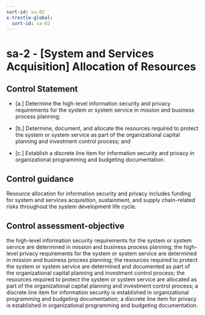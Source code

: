 ```yaml
---
sort-id: sa-02
x-trestle-global:
  sort-id: sa-02
---
```


# sa-2 - \[System and Services Acquisition\] Allocation of Resources

## Control Statement

- \[a.\] Determine the high-level information security and privacy requirements for the system or system service in mission and business process planning;

- \[b.\] Determine, document, and allocate the resources required to protect the system or system service as part of the organizational capital planning and investment control process; and

- \[c.\] Establish a discrete line item for information security and privacy in organizational programming and budgeting documentation.

## Control guidance

Resource allocation for information security and privacy includes funding for system and services acquisition, sustainment, and supply chain-related risks throughout the system development life cycle.

## Control assessment-objective

the high-level information security requirements for the system or system service are determined in mission and business process planning;
the high-level privacy requirements for the system or system service are determined in mission and business process planning;
the resources required to protect the system or system service are determined and documented as part of the organizational capital planning and investment control process;
the resources required to protect the system or system service are allocated as part of the organizational capital planning and investment control process;
a discrete line item for information security is established in organizational programming and budgeting documentation;
a discrete line item for privacy is established in organizational programming and budgeting documentation.
